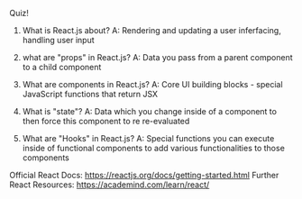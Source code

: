 Quiz!

1. What is React.js about?
    A: Rendering and updating a user inferfacing, handling user input

2. what are "props" in React.js?
    A: Data you pass from a parent component to a child component

3. What are components in React.js?
    A: Core UI building blocks - special JavaScript functions that return JSX

4. What is "state"?
    A: Data which you change inside of a component to then force this component to re re-evaluated

5. What are "Hooks" in React.js?
    A: Special functions you can execute inside of functional components to add various functionalities to those components

Official React Docs: https://reactjs.org/docs/getting-started.html
Further React Resources: https://academind.com/learn/react/
